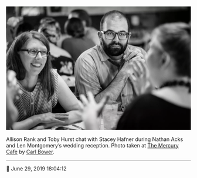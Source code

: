 ![Allison Rank and Toby Hurst chat with Stacey Hafner](assets/50f8144693ceda3f428b1283de429424.webp)

Allison Rank and Toby Hurst chat with Stacey Hafner during Nathan Acks and Len Montgomery’s wedding reception. Photo taken at [The Mercury Cafe](http://mercurycafe.com/) by [Carl Bower](http://carlbowerphotos.com/).

- - - -

<span aria-hidden="true">📅</span> June 29, 2019 18:04:12
